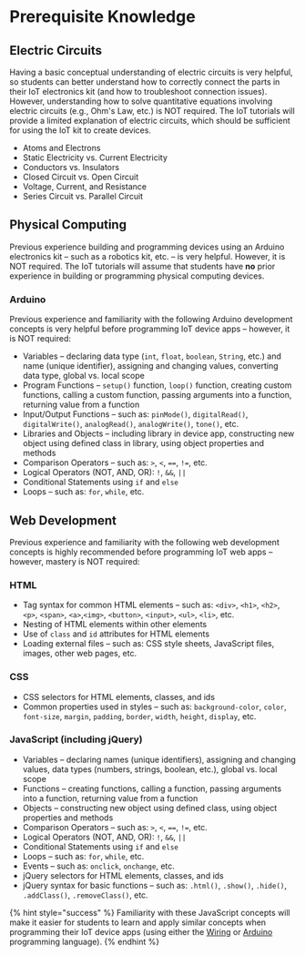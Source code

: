 # Prerequisite Knowledge

## Electric Circuits

Having a basic conceptual understanding of electric circuits is very helpful, so students can better understand how to correctly connect the parts in their IoT electronics kit \(and how to troubleshoot connection issues\). However, understanding how to solve quantitative equations involving electric circuits \(e.g., Ohm's Law, etc.\) is NOT required. The IoT tutorials will provide a limited explanation of electric circuits, which should be sufficient for using the IoT kit to create devices.

* Atoms and Electrons
* Static Electricity vs. Current Electricity
* Conductors vs. Insulators
* Closed Circuit vs. Open Circuit
* Voltage, Current, and Resistance
* Series Circuit vs. Parallel Circuit

## Physical Computing

Previous experience building and programming devices using an Arduino electronics kit – such as a robotics kit, etc. – is very helpful. However, it is NOT required. The IoT tutorials will assume that students have **no** prior experience in building or programming physical computing devices.

### Arduino

Previous experience and familiarity with the following Arduino development concepts is very helpful before programming IoT device apps – however, it is NOT required:

* Variables – declaring data type \(`int`, `float`, `boolean`, `String`, etc.\) and name \(unique identifier\), assigning and changing values, converting data type, global vs. local scope
* Program Functions – `setup()` function, `loop()` function, creating custom functions, calling a custom function, passing arguments into a function, returning value from a function
* Input/Output Functions – such as: `pinMode()`, `digitalRead()`, `digitalWrite()`, `analogRead()`, `analogWrite()`, `tone()`, etc.
* Libraries and Objects – including library in device app, constructing new object using defined class in library, using object properties and methods
* Comparison Operators – such as: `>`, `<`, `==`, `!=`, etc.
* Logical Operators \(NOT, AND, OR\): `!`, `&&`, `||`
* Conditional Statements using `if` and `else`
* Loops – such as: `for`, `while`, etc.

## Web Development

Previous experience and familiarity with the following web development concepts is highly recommended before programming IoT web apps – however, mastery is NOT required:

### HTML

* Tag syntax for common HTML elements – such as: `<div>`, `<h1>`, `<h2>`, `<p>`, `<span>`, `<a>`,`<img>`, `<button>`, `<input>`, `<ul>`, `<li>`, etc.
* Nesting of HTML elements within other elements
* Use of `class` and `id` attributes for HTML elements
* Loading external files – such as: CSS style sheets, JavaScript files, images, other web pages, etc. 

### CSS

* CSS selectors for HTML elements, classes, and ids
* Common properties used in styles – such as: `background-color`, `color`, `font-size`, `margin`, `padding`, `border`, `width`, `height`, `display`, etc.

### JavaScript \(including jQuery\)

* Variables – declaring names \(unique identifiers\), assigning and changing values, data types \(numbers, strings, boolean, etc.\), global vs. local scope
* Functions – creating functions, calling a function, passing arguments into a function, returning value from a function
* Objects – constructing new object using defined class, using object properties and methods
* Comparison Operators – such as: `>`, `<`, `==`, `!=`, etc.
* Logical Operators \(NOT, AND, OR\): `!`, `&&`, `||`
* Conditional Statements using `if` and `else`
* Loops – such as: `for`, `while`, etc.
* Events – such as: `onclick`, `onchange`, etc.
* jQuery selectors for HTML elements, classes, and ids
* jQuery syntax for basic functions – such as: `.html()`, `.show()`, `.hide()`, `.addClass()`, `.removeClass()`, etc.

{% hint style="success" %}
Familiarity with these JavaScript concepts will make it easier for students to learn and apply similar concepts when programming their IoT device apps \(using either the [Wiring](http://www.wiring.org.co/reference/) or [Arduino](https://www.arduino.cc/reference/en/) programming language\).
{% endhint %}


